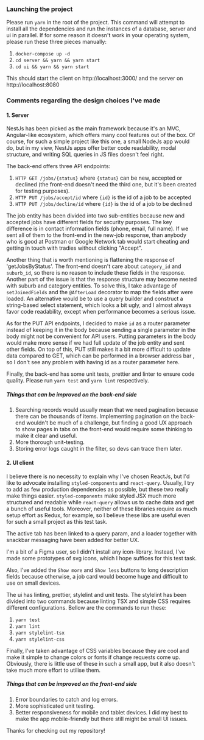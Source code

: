 ### Launching the project

Please run `yarn` in the root of the project. This command will attempt to install all the dependencies and run the instances of a database, server and ui in parallel. If for some reason it doesn't work in your operating system, please run these three pieces manually:

1. `docker-compose up -d`
2. `cd server && yarn && yarn start`
3. `cd ui && yarn && yarn start`

This should start the client on http://localhost:3000/ and the server on http://localhost:8080

### Comments regarding the design choices I've made

#### 1. Server

NestJs has been picked as the main framework because it's an MVC, Angular-like ecosystem, which offers many cool features out of the box. Of course, for such a simple project like this one, a small NodeJs app would do, but in my view, NestJs apps offer better code readability, modal structure, and writing SQL queries in JS files doesn't feel right.

The back-end offers three API endpoints:

1. `HTTP GET /jobs/{status}` where `{status}` can be new, accepted or declined (the front-end doesn't need the third one, but it's been created for testing purposes).
2. `HTTP PUT /jobs/accept/id` where `{id}` is the id of a job to be accepted
3. `HTTP PUT /jobs/decline/id` where `{id}` is the id of a job to be declined

The job entity has been divided into two sub-entities because new and accepted jobs have different fields for security purposes. The key difference is in contact information fields (phone, email, full name). If we sent all of them to the front-end in the new-job response, than anybody who is good at Postman or Google Network tab would start cheating and getting in touch with tradies without clicking "Accept".

Another thing that is worth mentioning is flattening the response of 'getJobsByStatus'. The front-end doesn't care about `category_id` and `suburb_id`, so there is no reason to include these fields in the response. Another part of the issue is that the response structure may become nested with suburb and category entities. To solve this, I take advantage of `setJoinedFields` and the `@AfterLoad` decorator to map the fields after were loaded. An alternative would be to use a query builder and construct a string-based select statement, which looks a bit ugly, and I almost always favor code readability, except when performance becomes a serious issue.

As for the PUT API endpoints, I decided to make `id` as a router parameter instead of keeping it in the body because sending a single parameter in the body might not be convenient for API users. Putting parameters in the body would make more sense if we had full update of the job entity and sent other fields. On top of this, PUT still makes it a bit more difficult to update data compared to GET, which can be performed in a browser address bar , so I don't see any problem with having id as a router parameter here.

Finally, the back-end has some unit tests, prettier and linter to ensure code quality. Please run `yarn test` and `yarn lint` respectively.

##### Things that can be improved on the back-end side

1. Searching records would usually mean that we need pagination because there can be thousands of items. Implementing pagination on the back-end wouldn't be much of a challenge, but finding a good UX approach to show pages in tabs on the front-end would require some thinking to make it clear and useful.
2. More thorough unit-testing.
3. Storing error logs caught in the filter, so devs can trace them later.

#### 2. UI client

I believe there is no necessity to explain why I've chosen ReactJs, but I'd like to advocate installing `styled-components` and `react-query`. Usually, I try to add as few production dependencies as possible, but these two really make things easier. `styled-components` make styled JSX much more structured and readable while `react-query` allows us to cache data and get a bunch of useful tools. Moreover, neither of these libraries require as much setup effort as Redux, for example, so I believe these libs are useful even for such a small project as this test task.

The active tab has been linked to a query param, and a loader together with snackbar messaging have been added for better UX.

I'm a bit of a Figma user, so I didn't install any icon-library. Instead, I've made some prototypes of svg icons, which I hope suffices for this test task.

Also, I've added the `Show more` and `Show less` buttons to long description fields because otherwise, a job card would become huge and difficult to use on small devices.

The ui has linting, prettier, stylelint and unit tests. The stylelint has been divided into two commands because linting TSX and simple CSS requires different configurations.
Bellow are the commands to run these:

1. `yarn test`
2. `yarn lint`
3. `yarn stylelint-tsx`
4. `yarn stylelint-css`

Finally, I've taken advantage of CSS variables because they are cool and make it simple to change colors or fonts if change requests come up. Obviously, there is little use of these in such a small app, but it also doesn't take much more effort to utilise them.

##### Things that can be improved on the front-end side

1. Error boundaries to catch and log errors.
2. More sophisticated unit testing.
3. Better responsiveness for mobile and tablet devices. I did my best to make the app mobile-friendly but there still might be small UI issues.

Thanks for checking out my repository!
